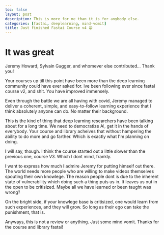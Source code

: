 ```yaml
---
toc: false
layout: post
description: This is more for me than it is for anybody else.
categories: [fastai, deeplearning, mind-vomit]
title: Just finished Fastai Course v4 😁
---
```

# It was great

Jeremy Howard, Sylvain Gugger, and whomever else contributed... Thank you!

Your courses up till this point have been more than the deep learning community could have ever asked for. Ive been following ever since fastai course v2, and shit. You have improved immensely. 

Even through the battle we are all having with covid, Jeremy managed to deliver a coherent, simple, and easy-to-follow learning experience that I think absolutely anyone can do. No matter their background. 

This is the kind of thing that deep learning researchers have been talking about for a long time. We need to democratize AI, get it in the hands of everybody. Your course and library acheives that without hampering the ability to do more and go farther. Which is exactly what I'm planning on doing.

I will say, though. I think the course started out a little slower than the previous one, course V3. Which I dont mind, frankly.

I want to express how much I admire Jeremy for putting himself out there. The world needs more people who are willing to make videos themselves spouting their own knowlege. The reason people dont is due to the inherent state of vulnerability which doing such a thing puts us in. It leaves us out in the open to be critisized. Maybe all we have learned or been taught was wrong? 

On the bright side, if your knowlege base is critisized, one would learn from such experiences, and they will grow. So long as their ego can take the punishment, that is.

Anyways, this is not a review or anything. Just some mind vomit. Thanks for the course and library fastai!